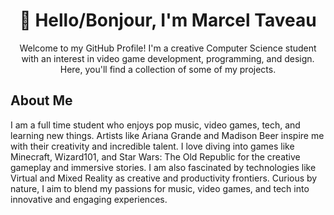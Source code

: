 <h1 align="center">👋 Hello/Bonjour, I'm Marcel Taveau</h1>
<p align="center">Welcome to my GitHub Profile! I'm a creative Computer Science student with an interest in video game development, programming, and design. Here, you'll find a collection of some of my projects.</p>


<h2>About Me</h2>
I am a full time student who enjoys pop music, video games, tech, and learning new things. Artists like Ariana Grande and Madison Beer inspire me with their creativity and incredible talent. I love diving into games like Minecraft, Wizard101, and Star Wars: The Old Republic for the creative gameplay and immersive stories. I am also fascinated by technologies like Virtual and Mixed Reality as creative and productivity frontiers. Curious by nature, I aim to blend my passions for music, video games, and tech into innovative and engaging experiences.
